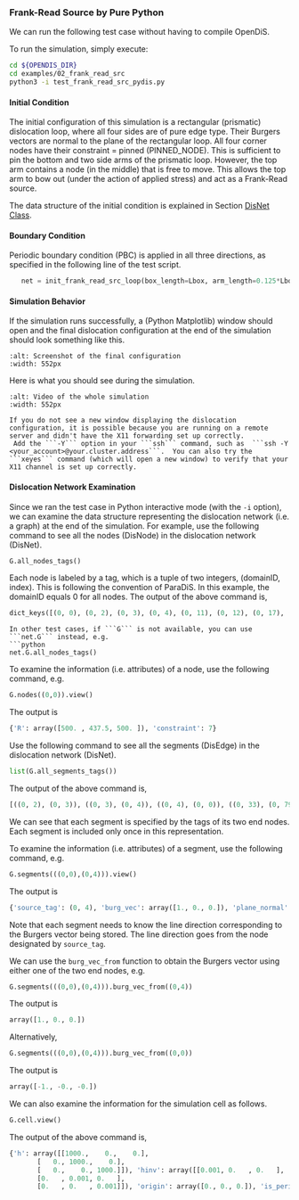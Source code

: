 ### Frank-Read Source by Pure Python

We can run the following test case without having to compile OpenDiS.

To run the simulation, simply execute:

```bash
cd ${OPENDIS_DIR}
cd examples/02_frank_read_src
python3 -i test_frank_read_src_pydis.py
```

#### Initial Condition
The initial configuration of this simulation is a rectangular (prismatic) dislocation loop, where all four sides are of pure edge type.  Their Burgers vectors are normal to the plane of the rectangular loop.  All four corner nodes have their constraint = pinned (PINNED_NODE).  This is sufficient to pin the bottom and two side arms of the prismatic loop.  However, the top arm contains a node (in the middle) that is free to move.  This allows the top arm to bow out (under the action of applied stress) and act as a Frank-Read source.

The data structure of the initial condition is explained in Section [DisNet Class](../../code_structure/data_structure/disnet_class.md).

#### Boundary Condition

Periodic boundary condition (PBC) is applied in all three directions, as specified in the following line of the test script.
```python
   net = init_frank_read_src_loop(box_length=Lbox, arm_length=0.125*Lbox, pbc=True)
```

#### Simulation Behavior
If the simulation runs successfully, a (Python Matplotlib) window should open and the final dislocation configuration at the end of the simulation should look something like this.
```{figure} frank_read_final_config.png
:alt: Screenshot of the final configuration
:width: 552px
```

Here is what you should see during the simulation.
```{figure} frank_read_opendis.gif
:alt: Video of the whole simulation
:width: 552px
```

```{hint}
If you do not see a new window displaying the dislocation configuration, it is possible because you are running on a remote server and didn't have the X11 forwarding set up correctly. 
 Add the ```-Y``` option in your ```ssh``` command, such as  ```ssh -Y <your_account>@your.cluster.address```.  You can also try the ```xeyes``` command (which will open a new window) to verify that your X11 channel is set up correctly.
```


#### Dislocation Network Examination

Since we ran the test case in Python interactive mode (with the ```-i``` option), we can examine the data structure representing the dislocation network (i.e. a graph) at the end of the simulation.  For example, use the following command to see all the nodes (DisNode) in the dislocation network (DisNet).

```python
G.all_nodes_tags()
```
Each node is labeled by a tag, which is a tuple of two integers, (domainID, index).  This is following the convention of ParaDiS.  In this example, the domainID equals 0 for all nodes.
The output of the above command is,
```python
dict_keys([(0, 0), (0, 2), (0, 3), (0, 4), (0, 11), (0, 12), (0, 17), (0, 18), (0, 27), (0, 28), (0, 29), (0, 32), (0, 33), (0, 34), (0, 41), (0, 42), (0, 63), (0, 64), (0, 77), (0, 78), (0, 79), (0, 80), (0, 83), (0, 84), (0, 85), (0, 86), (0, 87), (0, 88), (0, 89), (0, 43), (0, 102), (0, 103), (0, 107), (0, 110), (0, 124), (0, 128), (0, 51), (0, 111), (0, 120), (0, 14), (0, 23), (0, 117), (0, 5), (0, 9), (0, 129), (0, 113), (0, 22), (0, 112), (0, 73), (0, 10), (0, 44), (0, 66), (0, 96), (0, 74), (0, 100)])
```

```{hint}
In other test cases, if ```G``` is not available, you can use ```net.G``` instead, e.g.
```python
net.G.all_nodes_tags()
```

To examine the information (i.e. attributes) of a node, use the following command, e.g.
```python
G.nodes((0,0)).view()
```
The output is
```python
{'R': array([500. , 437.5, 500. ]), 'constraint': 7}
```

Use the following command to see all the segments (DisEdge) in the dislocation network (DisNet).
```python
list(G.all_segments_tags())
```
The output of the above command is,
```python
[((0, 2), (0, 3)), ((0, 3), (0, 4)), ((0, 4), (0, 0)), ((0, 33), (0, 79)), ((0, 79), (0, 11)), ((0, 12), (0, 80)), ((0, 80), (0, 34)), ((0, 17), (0, 83)), ((0, 83), (0, 33)), ((0, 34), (0, 84)), ((0, 84), (0, 18)), ((0, 41), (0, 87)), ((0, 88), (0, 42)), ((0, 89), (0, 17)), ((0, 103), (0, 2)), ((0, 0), (0, 107)), ((0, 27), (0, 51)), ((0, 51), (0, 77)), ((0, 78), (0, 111)), ((0, 111), (0, 28)), ((0, 11), (0, 120)), ((0, 120), (0, 63)), ((0, 64), (0, 14)), ((0, 14), (0, 12)), ((0, 102), (0, 23)), ((0, 23), (0, 86)), ((0, 77), (0, 117)), ((0, 117), (0, 41)), ((0, 42), (0, 5)), ((0, 5), (0, 78)), ((0, 43), (0, 9)), ((0, 9), (0, 110)), ((0, 32), (0, 129)), ((0, 129), (0, 124)), ((0, 124), (0, 22)), ((0, 22), (0, 43)), ((0, 110), (0, 112)), ((0, 112), (0, 85)), ((0, 73), (0, 27)), ((0, 28), (0, 10)), ((0, 86), (0, 44)), ((0, 44), (0, 103)), ((0, 32), (0, 66)), ((0, 66), (0, 128)), ((0, 107), (0, 96)), ((0, 96), (0, 85)), ((0, 128), (0, 74)), ((0, 74), (0, 102)), ((0, 29), (0, 63)), ((0, 100), (0, 87)), ((0, 64), (0, 113)), ((0, 10), (0, 113)), ((0, 18), (0, 89)), ((0, 29), (0, 73)), ((0, 100), (0, 88))]
```
We can see that each segment is specified by the tags of its two end nodes.  Each segment is included only once in this representation.

To examine the information (i.e. attributes) of a segment, use the following command, e.g.
```python
G.segments(((0,0),(0,4))).view()
```
The output is
```python
{'source_tag': (0, 4), 'burg_vec': array([1., 0., 0.]), 'plane_normal': array([ 0., -1.,  0.])}
```

Note that each segment needs to know the line direction corresponding to the Burgers vector being stored.  The line direction goes from the node designated by ```source_tag```.

We can use the ```burg_vec_from``` function to obtain the Burgers vector using either one of the two end nodes, e.g.
```python
G.segments(((0,0),(0,4))).burg_vec_from((0,4))
```
The output is
```python
array([1., 0., 0.])
```
Alternatively,
```python
G.segments(((0,0),(0,4))).burg_vec_from((0,0))
```
The output is
```python
array([-1., -0., -0.])
```


We can also examine the information for the simulation cell as follows.
```python
G.cell.view()
```

The output of the above command is,
```python
{'h': array([[1000.,    0.,    0.],
       [   0., 1000.,    0.],
       [   0.,    0., 1000.]]), 'hinv': array([[0.001, 0.   , 0.   ],
       [0.   , 0.001, 0.   ],
       [0.   , 0.   , 0.001]]), 'origin': array([0., 0., 0.]), 'is_periodic': [True, True, True]}
```
